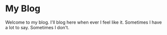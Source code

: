 # My Blog

Welcome to my blog. I'll blog here when ever I feel like it. Sometimes I have a lot to say. Sometimes I don't.
